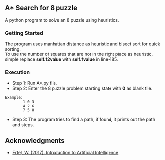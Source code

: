 ## A* Search for 8 puzzle

A python program to solve an 8 puzzle using heuristics.

### Getting Started
The program uses manhattan distance as heuristic and bisect sort for quick sorting.\
To use the number of squares that are not in the right place as heuristic, simple replace **self.f2value** with **self.fvalue** in line-185.

### Execution

* Step 1: Run A*.py file.
* Step 2: Enter the 8 puzzle problem starting state with **0** as blank tile.
```
Example:
        1 0 3
        4 2 6
        7 5 8 
```

* Step 3: The program tries to find a path, if found, it prints out the path and steps.


## Acknowledgments

* [Ertel, W. (2017). Introduction to Artificial Intelligence](https://doi.org/10.1007/978-3-319-58487-4_6)







